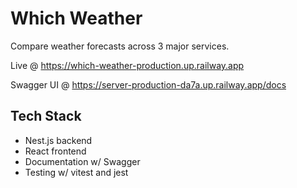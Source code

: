 # Which Weather

Compare weather forecasts across 3 major services.

Live @ <https://which-weather-production.up.railway.app>

Swagger UI @ <https://server-production-da7a.up.railway.app/docs>

## Tech Stack

- Nest.js backend
- React frontend
- Documentation w/ Swagger
- Testing w/ vitest and jest
